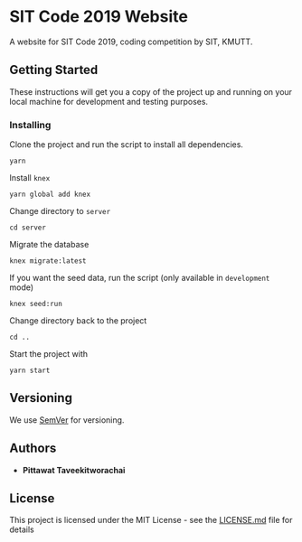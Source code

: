 # SIT Code 2019 Website

A website for SIT Code 2019, coding competition by SIT, KMUTT.

## Getting Started

These instructions will get you a copy of the project up and running on your local machine for development and testing purposes.

### Installing

Clone the project and run the script to install all dependencies.

```
yarn
```

Install `knex` 

```
yarn global add knex
```

Change directory to `server`

```
cd server
```

Migrate the database

```
knex migrate:latest
```

If you want the seed data, run the script (only available in `development` mode)

```
knex seed:run
```

Change directory back to the project

```
cd ..
```

Start the project with

```
yarn start
```


## Versioning

We use [SemVer](http://semver.org/) for versioning.

## Authors

* **Pittawat Taveekitworachai**


## License

This project is licensed under the MIT License - see the [LICENSE.md](LICENSE.md) file for details
